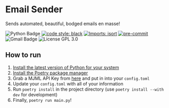 # Email Sender

Sends automated, beautiful, bodged emails en masse!

![Python Badge](https://img.shields.io/badge/Python-3776AB?logo=python&logoColor=fff&style=for-the-badge)
[![code style: black](https://img.shields.io/badge/code_style-black-000000.svg?style=for-the-badge)](https://github.com/psf/black)
[![Imports: isort](https://img.shields.io/badge/%20imports-isort-%231674b1?style=for-the-badge&labelColor=ef8336)](https://pycqa.github.io/isort/)
[![pre-commit](https://img.shields.io/badge/pre--commit-enabled-brightgreen?logo=pre-commit&style=for-the-badge)](https://github.com/pre-commit/pre-commit)
![Gmail Badge](https://img.shields.io/badge/Gmail-EA4335?logo=gmail&logoColor=fff&style=for-the-badge)
![License GPL 3.0](https://img.shields.io/badge/License-GPL%203.0-purple?style=for-the-badge)

## How to run

1. [Install the latest version of Python for your system](https://www.python.org/downloads/)
2. [Install the Poetry package manager](https://python-poetry.org/docs/#installation)
3. Grab a MJML API Key from [here](https://mjml.io/api) and put in into your `config.toml`
4. Update your `config.toml` with all of your information
5. Run `poetry install` in the project directory (use `poetry install --with dev` for development)
6. Finally, `poetry run main.py`!
